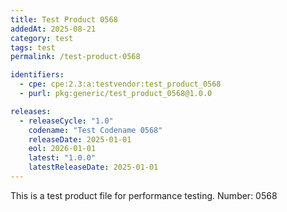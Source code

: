 ```yaml
---
title: Test Product 0568
addedAt: 2025-08-21
category: test
tags: test
permalink: /test-product-0568

identifiers:
  - cpe: cpe:2.3:a:testvendor:test_product_0568
  - purl: pkg:generic/test_product_0568@1.0.0

releases:
  - releaseCycle: "1.0"
    codename: "Test Codename 0568"
    releaseDate: 2025-01-01
    eol: 2026-01-01
    latest: "1.0.0"
    latestReleaseDate: 2025-01-01
---
```


This is a test product file for performance testing. Number: 0568
